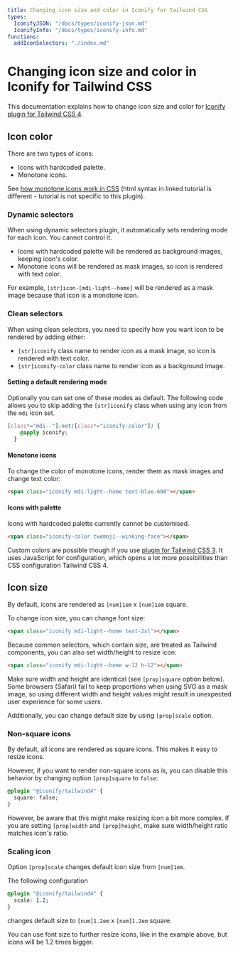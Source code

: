 ```yaml
title: Changing icon size and color in Iconify for Tailwind CSS
types:
  IconifyJSON: "/docs/types/iconify-json.md"
  IconifyInfo: "/docs/types/iconify-info.md"
functions:
  addIconSelectors: "./index.md"
```

# Changing icon size and color in Iconify for Tailwind CSS

This documentation explains how to change icon size and color for [Iconify plugin for Tailwind CSS 4](./index.md).

## Icon color

There are two types of icons:

- Icons with hardcoded palette.
- Monotone icons.

See [how monotone icons work in CSS](../../index.md#monotone) (html syntax in linked tutorial is different - tutorial is not specific to this plugin).

### Dynamic selectors

When using dynamic selectors plugin, it automatically sets rendering mode for each icon. You cannot control it.

- Icons with hardcoded palette will be rendered as background images, keeping icon's color.
- Monotone icons will be rendered as mask images, so icon is rendered with text color.

For example, `[str]icon-[mdi-light--home]` will be rendered as a mask image because that icon is a monotone icon.

### Clean selectors

When using clean selectors, you need to specify how you want icon to be rendered by adding either:

- `[str]iconify` class name to render icon as a mask image, so icon is rendered with text color.
- `[str]iconify-color` class name to render icon as a background image.

#### Setting a default rendering mode

Optionally you can set one of these modes as default. The following code allows you to skip adding the
`[str]iconify` class when using any icon from the `mdi` icon set.

```css
[class*="mdi--"]:not([class*="iconify-color"]) {
    @apply iconify;
  }
```

#### Monotone icons

To change the color of monotone icons, render them as mask images and change text color:

```html
<span class="iconify mdi-light--home text-blue-600"></span>
```

#### Icons with palette

Icons with hardcoded palette currently cannot be customised.

```html
<span class="iconify-color twemoji--winking-face"></span>
```

Custom colors are possible though if you use [plugin for Tailwind CSS 3](../iconify/customise.md).
It uses JavaScript for configuration, which opens a lot more possibilities than CSS configuration Tailwind CSS 4.

## Icon size

By default, icons are rendered as `[num]1em` x `[num]1em` square.

To change icon size, you can change font size:

```html
<span class="iconify mdi-light--home text-2xl"></span>
```

Because common selectors, which contain size, are treated as Tailwind components,
you can also set width/height to resize icon:

```html
<span class="iconify mdi-light--home w-12 h-12"></span>
```

Make sure width and height are identical (see `[prop]square` option below).
Some browsers (Safari) fail to keep proportions when using SVG as a mask image,
so using different width and height values might result in unexpected user experience for some users.

Additionally, you can change default size by using `[prop]scale` option.

### Non-square icons

By default, all icons are rendered as square icons. This makes it easy to resize icons.

However, if you want to render non-square icons as is, you can disable this
behavior by changing option `[prop]square` to `false`:

```css
@plugin "@iconify/tailwind4" {
  square: false;
}
```

However, be aware that this might make resizing icon a bit more complex.
If you are setting `[prop]width` and `[prop]height`, make sure width/height ratio matches icon's ratio.

### Scaling icon

Option `[prop]scale` changes default icon size from `[num]1em`.

The following configuration

```css
@plugin "@iconify/tailwind4" {
  scale: 1.2;
}
```

changes default size to `[num]1.2em` x `[num]1.2em` square.

You can use font size to further resize icons, like in the example above, but icons will be 1.2 times bigger.
